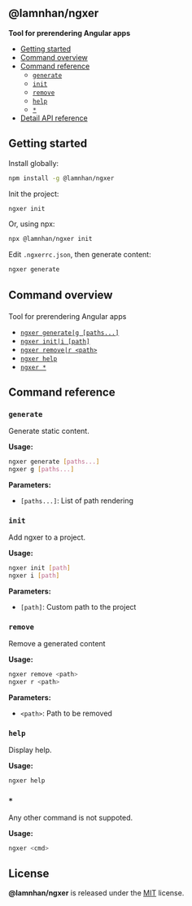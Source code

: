 <section id="head" data-note="AUTO-GENERATED CONTENT, DO NOT EDIT DIRECTLY!">

# @lamnhan/ngxer

**Tool for prerendering Angular apps**

</section>

<section id="tocx" data-note="AUTO-GENERATED CONTENT, DO NOT EDIT DIRECTLY!">

- [Getting started](#getting-started)
- [Command overview](#cli-command-overview)
- [Command reference](#cli-command-reference)
  - [`generate`](#command-generate)
  - [`init`](#command-init)
  - [`remove`](#command-remove)
  - [`help`](#command-help)
  - [`*`](#command-*)
- [Detail API reference](https://ngxer.lamnhan.com)


</section>

<section id="getting-started">

## Getting started

Install globally:

```sh
npm install -g @lamnhan/ngxer
```

Init the project:

```sh
ngxer init
```

Or, using npx:

```sh
npx @lamnhan/ngxer init
```

Edit `.ngxerrc.json`, then generate content:

```sh
ngxer generate
```

</section>

<section id="cli" data-note="AUTO-GENERATED CONTENT, DO NOT EDIT DIRECTLY!">

<h2><a name="cli-command-overview"><p>Command overview</p>
</a></h2>

Tool for prerendering Angular apps

- [`ngxer generate|g [paths...]`](#command-generate)
- [`ngxer init|i [path]`](#command-init)
- [`ngxer remove|r <path>`](#command-remove)
- [`ngxer help`](#command-help)
- [`ngxer *`](#command-*)

<h2><a name="cli-command-reference"><p>Command reference</p>
</a></h2>

<h3><a name="command-generate"><p><code>generate</code></p>
</a></h3>

Generate static content.

**Usage:**

```sh
ngxer generate [paths...]
ngxer g [paths...]
```

**Parameters:**

- `[paths...]`: List of path rendering

<h3><a name="command-init"><p><code>init</code></p>
</a></h3>

Add ngxer to a project.

**Usage:**

```sh
ngxer init [path]
ngxer i [path]
```

**Parameters:**

- `[path]`: Custom path to the project

<h3><a name="command-remove"><p><code>remove</code></p>
</a></h3>

Remove a generated content

**Usage:**

```sh
ngxer remove <path>
ngxer r <path>
```

**Parameters:**

- `<path>`: Path to be removed

<h3><a name="command-help"><p><code>help</code></p>
</a></h3>

Display help.

**Usage:**

```sh
ngxer help
```

<h3><a name="command-*"><p><code>*</code></p>
</a></h3>

Any other command is not suppoted.

**Usage:**

```sh
ngxer <cmd>
```

</section>

<section id="license" data-note="AUTO-GENERATED CONTENT, DO NOT EDIT DIRECTLY!">

## License

**@lamnhan/ngxer** is released under the [MIT](https://github.com/lamnhan/ngxer/blob/master/LICENSE) license.

</section>
